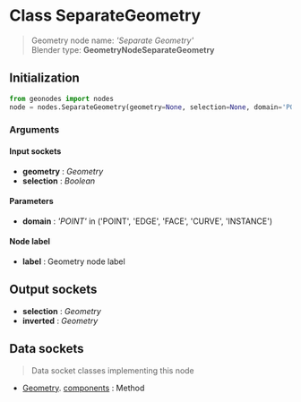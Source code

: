 
# Class SeparateGeometry

> Geometry node name: _'Separate Geometry'_<br>Blender type:  **GeometryNodeSeparateGeometry**

## Initialization


```python
from geonodes import nodes
node = nodes.SeparateGeometry(geometry=None, selection=None, domain='POINT', label=None)
```


### Arguments


#### Input sockets



- **geometry** : _Geometry_
- **selection** : _Boolean_



#### Parameters



- **domain** : _'POINT'_ in ('POINT', 'EDGE', 'FACE', 'CURVE', 'INSTANCE')



#### Node label



- **label** : Geometry node label



## Output sockets



- **selection** : _Geometry_
- **inverted** : _Geometry_



## Data sockets

> Data socket classes implementing this node


- [Geometry](aaa). [components](bbb) : Method


